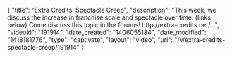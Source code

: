 {
    "title": "Extra Credits: Spectacle Creep",
    "description": "This week, we discuss the increase in franchise scale and spectacle over time. (links below) Come discuss this topic in the forums! http:\/\/extra-credits.net\/...",
    "videoid": "191914",
    "date_created": "1406055184",
    "date_modified": "1418181776",
    "type": "captivate",
    "layout": "video",
    "url": "\/v\/extra-credits-spectacle-creep\/191914"
}